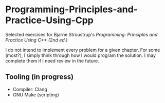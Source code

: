 # Programming-Principles-and-Practice-Using-Cpp

Selected exercises for Bjarne Stroustrup's *Programming: Principles and Practice Using C++ (2nd ed.)*

I do not intend to implement every problem for a given chapter. For some (most?), I simply think through how I would program the solution. I may complete them if I need review in the future.

## Tooling (in progress)

- Compiler: Clang
- GNU Make (scripting)
